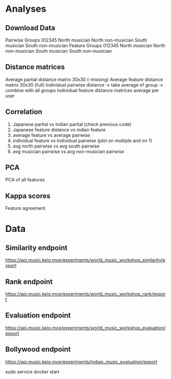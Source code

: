 # Analyses

## Download Data
Pairwise
    Groups 012345
        North musician
        North non-musician
        South musician
        South non-musician
Feature
    Groups 012345
        North musician
        North non-musician
        South musician
        South non-musician

## Distance matrices
Average partial distance matrix 30x30 (-missing)
Average feature distance matrix 30x30 (full)
Individual pairwise distance -> take average of group -> combine with all groups
Individual feature distance matrices
    average
    per user

## Correlation

1. Japanese partial vs Indian partial (check previous code)
2. Japanese feature distance vs indian feature
3. average feature vs average pairwise
4. individual feature vs individual pairwise (plot on multiple and on 1)
5. avg north pairwise vs avg south pairwise
6. avg musician pairwise vs avg non-musician pairwise

## PCA
PCA of all features

## Kappa scores
Feature agreement

# Data

## Similarity endpoint

https://api.music.keio.moe/experiments/world_music_workshop_similarity/export


## Rank endpoint

https://api.music.keio.moe/experiments/world_music_workshop_rank/export


## Evaluation endpoint


https://api.music.keio.moe/experiments/world_music_workshop_evaluation/export


## Bollywood endpoint

https://api.music.keio.moe/experiments/indian_music_evaluation/export

sudo service docker start